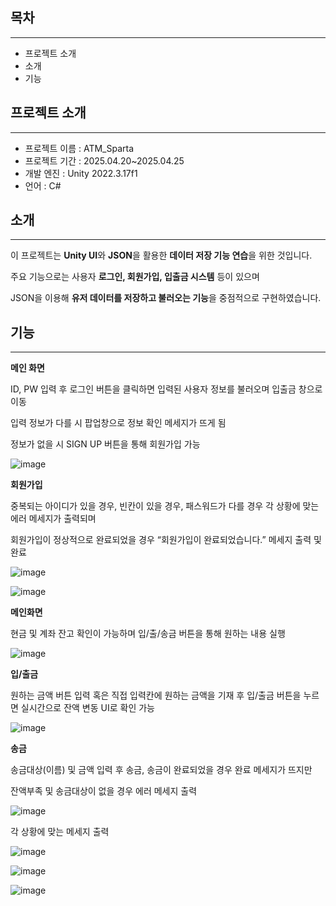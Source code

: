 ## 목차

---

- 프로젝트 소개
- 소개
- 기능

## 프로젝트 소개

---

- 프로젝트 이름 : ATM_Sparta
- 프로젝트 기간 : 2025.04.20~2025.04.25
- 개발 엔진 : Unity 2022.3.17f1
- 언어 : C#

## 소개

---

이 프로젝트는 **Unity UI**와 **JSON**을 활용한 **데이터 저장 기능 연습**을 위한 것입니다.

주요 기능으로는 사용자 **로그인, 회원가입, 입출금 시스템** 등이 있으며

JSON을 이용해 **유저 데이터를 저장하고 불러오는 기능**을 중점적으로 구현하였습니다.

## 기능

---

**메인 화면** 

ID, PW 입력 후 로그인 버튼을 클릭하면 입력된 사용자 정보를 불러오며 입출금 창으로 이동

입력 정보가 다를 시 팝업창으로 정보 확인 메세지가 뜨게 됨

정보가 없을 시 SIGN UP 버튼을 통해 회원가입 가능

![image](https://github.com/user-attachments/assets/be79a1cd-a1d8-41f5-bde1-e1e7cdc725a9)


**회원가입** 

중복되는 아이디가 있을 경우, 빈칸이 있을 경우, 패스워드가 다를 경우 각 상황에 맞는 에러 메세지가 출력되며

회원가입이 정상적으로 완료되었을 경우 “회원가입이 완료되었습니다.” 메세지 출력 및 완료

![image](https://github.com/user-attachments/assets/2bb79365-5aa1-4926-99e4-817172470ecb)

![image](https://github.com/user-attachments/assets/5258e694-7606-4c22-9e49-af08e2d3f25c)


**메인화면**

현금 및 계좌 잔고 확인이 가능하며 입/출/송금 버튼을 통해 원하는 내용 실행

![image](https://github.com/user-attachments/assets/6cb4c2fc-613b-455d-9916-2d479ee2c7bb)

**입/출금**

원하는 금액 버튼 입력 혹은 직접 입력칸에 원하는 금액을 기재 후 입/출금 버튼을 누르면 실시간으로 잔액 변동 UI로 확인 가능

![image](https://github.com/user-attachments/assets/e10234bc-1ae0-4735-8c6e-4a7f7992aaa1)


**송금**

송금대상(이름) 및 금액 입력 후 송금, 송금이 완료되었을 경우 완료 메세지가 뜨지만

잔액부족 및 송금대상이 없을 경우 에러 메세지 출력

![image](https://github.com/user-attachments/assets/d658519e-e1ec-4907-bffa-091fb1d104fd)



각 상황에 맞는 메세지 출력

![image](https://github.com/user-attachments/assets/c4a9a02a-60a9-45d1-bddd-b0bd4f961453)

![image](https://github.com/user-attachments/assets/9960a2a3-87e1-4b7a-ada2-d2bda63144f3)

![image](https://github.com/user-attachments/assets/35aec9e4-b774-4a41-a9a4-314c46465786)

